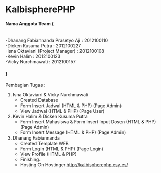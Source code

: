 KalbispherePHP
==============

<h4>Nama Anggota Team {</h4>
<br>-Dhanang Fabiannanda Prasetyo Aji	: 2012100110
<br>-Dicken Kusuma Putra				: 2012100227
<br>-Isna Oktaviani (Project Manager)	: 2012100108
<br>-Kevin Halim						: 2012100123
<br>-Vicky Nurchmawati					: 2012100157
<br><h4>}</h4>

Pembagian Tugas :
1. Isna Oktaviani & Vicky Nurchmawati
	- Created Database
	- Form Insert Jadwal (HTML & PHP) (Page Admin)
	- View Jadwal (HTML & PHP) (Page User)
2. Kevin Halim & Dicken Kusuma Putra
	- Form Insert Mahasiswa & Form Insert Input Dosen (HTML & PHP) (Page Admin)
	- Form Insert Message (HTML & PHP) (Page Admin)
3. Dhanang Fabiannanda
	- Created Template WEB
	- Form Login (HTML & PHP) (Page Login)
	- View Profile (HTML & PHP)
	- Finishing.
	- Hosting On Hostinger http://kalbispherephp.esy.es/
	

